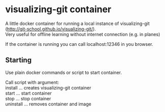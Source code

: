 # visualizing-git container

A little docker container for running a local instance of visualizing-git (http://git-school.github.io/visualizing-git/). \
Very useful for offline learning without internet connection (e.g. in planes)


If the container is running you can call localhost:12346 in you browser.

## Starting
Use plain docker commands or script to start container.


Call script with argument: \
    install   ... creates visualizing-git container \
    start     ... start container \
    stop      ... stop container \
    uninstall ... removes container and image 